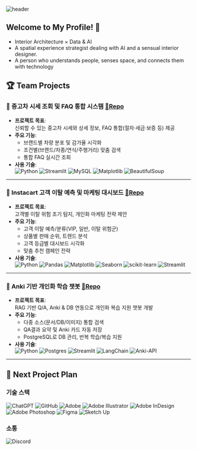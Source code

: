 ![header](https://capsule-render.vercel.app/api?type=Venom&color=auto&height=300&section=header&text=Space%20AI%20Designer&fontSize=90)
## Welcome to My Profile! 👋
- Interior Architecture × Data & AI
- A spatial experience strategist dealing with AI and a sensual interior designer.
- A person who understands people, senses space, and connects them with technology

## 🏆 Team Projects

### 🚗 중고차 시세 조회 및 FAQ 통합 시스템 [🔗Repo](https://github.com/SKNETWORKS-FAMILY-AICAMP/SKN15-1st-4TEAM)

- **프로젝트 목표**:  
  신뢰할 수 있는 중고차 시세와 상세 정보, FAQ 통합(절차·세금·보증 등) 제공
- **주요 기능**:  
  - 브랜드별 차량 분포 및 감가율 시각화  
  - 조건별(브랜드/차종/연식/주행거리) 맞춤 검색  
  - 통합 FAQ 실시간 조회
- **사용 기술**:  
![Python](https://img.shields.io/badge/python-3670A0?style=for-the-badge&logo=python&logoColor=ffdd54)
![Streamlit](https://img.shields.io/badge/Streamlit-%23FE4B4B.svg?style=for-the-badge&logo=streamlit&logoColor=white)
![MySQL](https://img.shields.io/badge/mysql-06A455.svg?style=for-the-badge&logo=mysql&logoColor=white)
![Matplotlib](https://img.shields.io/badge/Matplotlib-%23CCCCFF.svg?style=for-the-badge&logo=Matplotlib&logoColor=black)
![BeautifulSoup](https://img.shields.io/badge/BeautifulSoup-FFCCE5?style=for-the-badge&logo=BeautifulSoup&logoColor=ffdd54)

---

### 🛒 Instacart 고객 이탈 예측 및 마케팅 대시보드 [🔗Repo](https://github.com/SKNETWORKS-FAMILY-AICAMP/SKN15-2nd-4Team)

- **프로젝트 목표**:  
  고객별 이탈 위험 조기 탐지, 개인화 마케팅 전략 제안
- **주요 기능**:  
  - 고객 이탈 예측/분류(VIP, 일반, 이탈 위험군)  
  - 상품별 판매 순위, 트렌드 분석  
  - 고객 등급별 대시보드 시각화  
  - 맞춤 추천 캠페인 전략
- **사용 기술**:  
![Python](https://img.shields.io/badge/python-3670A0?style=for-the-badge&logo=python&logoColor=ffdd54)
![Pandas](https://img.shields.io/badge/pandas-%23150458.svg?style=for-the-badge&logo=pandas&logoColor=white)
![Matplotlib](https://img.shields.io/badge/Matplotlib-%23CCCCFF.svg?style=for-the-badge&logo=Matplotlib&logoColor=black)
![Seaborn](https://img.shields.io/badge/Seaborn-%CCFF99.svg?style=for-the-badge&logo=Seaborn&logoColor=white)
![scikit-learn](https://img.shields.io/badge/scikit--learn-%23F7931E.svg?style=for-the-badge&logo=scikit-learn&logoColor=white)
![Streamlit](https://img.shields.io/badge/Streamlit-%23FE4B4B.svg?style=for-the-badge&logo=streamlit&logoColor=white)

---

### 💬 Anki 기반 개인화 학습 챗봇 [🔗Repo](https://github.com/SKNETWORKS-FAMILY-AICAMP/skn15-3rd-4team)

- **프로젝트 목표**:  
  RAG 기반 Q/A, Anki & DB 연동으로 개인화 복습 지원 챗봇 개발
- **주요 기능**:  
  - 다중 소스(문서/DB/이미지) 통합 검색  
  - QA결과 요약 및 Anki 카드 자동 저장  
  - PostgreSQL로 DB 관리, 반복 학습/복습 지원
- **사용 기술**:  
![Python](https://img.shields.io/badge/python-3670A0?style=for-the-badge&logo=python&logoColor=ffdd54)
![Postgres](https://img.shields.io/badge/postgres-%23316192.svg?style=for-the-badge&logo=postgresql&logoColor=white)
![Streamlit](https://img.shields.io/badge/Streamlit-%23FE4B4B.svg?style=for-the-badge&logo=streamlit&logoColor=white)
![LangChain](https://img.shields.io/badge/LangChain-%6A10AF.svg?style=for-the-badge&logo=LangChain&logoColor=white)
![Anki-API](https://img.shields.io/badge/Anki--API-%CCE5FF.svg?style=for-the-badge&logo=Anki--API&logoColor=white)


---

## 🚀 Next Project Plan






### 기술 스택

![ChatGPT](https://img.shields.io/badge/chatGPT-74aa9c?style=for-the-badge&logo=openai&logoColor=white)
![GitHub](https://img.shields.io/badge/github-%23121011.svg?style=for-the-badge&logo=github&logoColor=white)
![Adobe](https://img.shields.io/badge/adobe-%23FF0000.svg?style=for-the-badge&logo=adobe&logoColor=white)
![Adobe Illustrator](https://img.shields.io/badge/adobe%20illustrator-%23FF9A00.svg?style=for-the-badge&logo=adobe%20illustrator&logoColor=white)
![Adobe InDesign](https://img.shields.io/badge/Adobe%20InDesign-49021F?style=for-the-badge&logo=adobeindesign&logoColor=white)
![Adobe Photoshop](https://img.shields.io/badge/adobe%20photoshop-%2331A8FF.svg?style=for-the-badge&logo=adobe%20photoshop&logoColor=white)
![Figma](https://img.shields.io/badge/figma-%23F24E1E.svg?style=for-the-badge&logo=figma&logoColor=white)
![Sketch Up](https://img.shields.io/badge/SketchUp-005F9E?style=for-the-badge&logo=sketchup&logoColor=white)


### 소통

![Discord](https://img.shields.io/badge/Discord-%235865F2.svg?style=for-the-badge&logo=discord&logoColor=white)
